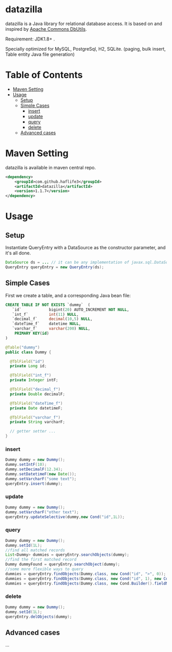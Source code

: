 # datazilla
datazilla is a Java library for relational database access. 
It is based on and inspired by [Apache Commons DbUtils](https://commons.apache.org/proper/commons-dbutils/).


Requirement: JDK1.8+ .


Specially optimized for MySQL, PostgreSql, H2, SQLite.
(paging, bulk insert, Table entity Java file generation)

Table of Contents
=================

* [Maven Setting](#maven-setting)
* [Usage](#usage)
  * [Setup](#Setup)
  * [Simple Cases](#Simple-Cases)
    * [insert](#insert)
    * [update](#update)
    * [query](#query)
    * [delete](#delete)
  * [Advanced cases](#Advanced-cases)

# Maven Setting
datazilla is available in maven central repo.
```xml
<dependency>
    <groupId>com.github.haflife3</groupId>
    <artifactId>datazilla</artifactId>
    <version>1.1.7</version>
</dependency>
```

# Usage
## Setup
Instantiate QueryEntry with a DataSource as the constructor parameter, and it's all done.
```java
DataSource ds = ... // it can be any implementation of javax.sql.DataSource
QueryEntry queryEntry = new QueryEntry(ds);
```

## Simple Cases
First we create a table, and a corresponding Java bean file:
```sql
CREATE TABLE IF NOT EXISTS `dummy`  ( 
   `id`            bigint(20) AUTO_INCREMENT NOT NULL,
   `int_f`         int(11) NULL,
   `decimal_f`     decimal(10,5) NULL,
   `dateTime_f`    datetime NULL,
   `varchar_f`     varchar(200) NULL,
    PRIMARY KEY(id)
)
```
```java
@Table("dummy")
public class Dummy {

  @TblField("id")
  private Long id;

  @TblField("int_f")
  private Integer intF;

  @TblField("decimal_f")
  private Double decimalF;

  @TblField("dateTime_f")
  private Date datetimeF;

  @TblField("varchar_f")
  private String varcharF;

  // getter setter ...
}
```

### insert
```java
Dummy dummy = new Dummy();
dummy.setIntF(10);
dummy.setDecimalF(12.34);
dummy.setDatetimeF(new Date());
dummy.setVarcharF("some text");
queryEntry.insert(dummy);
```

### update
```java
Dummy dummy = new Dummy();
dummy.setVarcharF("other text");
queryEntry.updateSelective(dummy,new Cond("id",1L));
```

### query
```java
Dummy dummy = new Dummy();
dummy.setId(1L);
//find all matched records
List<Dummy> dummies = queryEntry.searchObjects(dummy);
//find the first matched record
Dummy dummyFound = queryEntry.searchObject(dummy);
//some more flexible ways to query
dummies = queryEntry.findObjects(Dummy.class, new Cond("id", ">", 0));
dummies = queryEntry.findObjects(Dummy.class, new Cond("id", 1), new Cond("int_f", 10));
dummies = queryEntry.findObjects(Dummy.class, new Cond.Builder().fieldName("id").compareOpr("is not null").build());
```

### delete
```java
Dummy dummy = new Dummy();
dummy.setId(1L);
queryEntry.delObjects(dummy);
```

## Advanced cases
...
